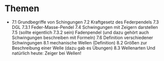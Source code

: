 # Themen
- 7.1 Grundbegriffe von Schingungen 7.2 Kraftgesetz des Federpendels 7.3 DGL 7.3.1 Feder-Masse-Pendel 7.4 Schwingungen mit Zeigern darstellen 7.5 (sollte eigentlich 7.3.2 sein) Fadenpendel (und dazu gehört auch Schwingungen beschreiben mit Formeln) 7.6 Definition verschiedener Schwingungen 8.1 mechanische Wellen (Definition) 8.2 Größen zur Beschreibung einer Welle (dazu gab es Übungen) 8.3 Wellenarten Und natürlich heute: Zeiger bei Wellen!
